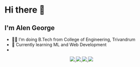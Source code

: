 # Hi there 👋

## I'm Alen George

- 👨‍💻 I’m doing B.Tech from College of Engineering, Trivandrum
- 🌱 Currently learning ML and Web Development
- 
<p align="center">
  <a href="https://skillicons.dev">
    <img src="https://skillicons.dev/icons?i=c,cpp,java,py" />
    <img src="https://skillicons.dev/icons?i=html,css,js,react" />
    <img src="https://skillicons.dev/icons?i=nodejs,express,postman,mongodb" />
    <img src="https://skillicons.dev/icons?i=tensorflow,r,postgres,mysql" />
  </a>
</p>

<!--
**alengeorge-26/alengeorge-26** is a ✨ _special_ ✨ repository because its `README.md` (this file) appears on your GitHub profile.

Here are some ideas to get you started:

- 🔭 I’m currently working on ...
- 🌱 I’m currently learning Machine Learning
- 👯 I’m looking to collaborate on ...
- 🤔 I’m looking for help with ...
- 💬 Ask me about ...
- 📫 How to reach me: ...
- 😄 Pronouns: ...
- ⚡ Fun fact: ...
-->

